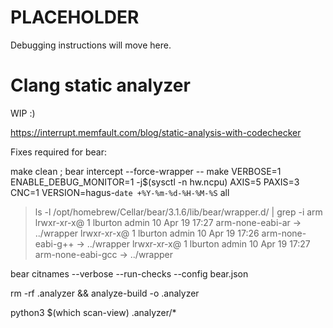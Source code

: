 # PLACEHOLDER

Debugging instructions will move here.

# Clang static analyzer

WIP :)

https://interrupt.memfault.com/blog/static-analysis-with-codechecker

Fixes required for bear:

make clean ; bear intercept --force-wrapper -- make VERBOSE=1 ENABLE_DEBUG_MONITOR=1 -j$(sysctl -n hw.ncpu) AXIS=5 PAXIS=3 CNC=1 VERSION=hagus-`date +%Y-%m-%d-%H-%M-%S` all

> ls -l /opt/homebrew/Cellar/bear/3.1.6/lib/bear/wrapper.d/ | grep -i arm
lrwxr-xr-x@ 1 lburton  admin  10 Apr 19 17:27 arm-none-eabi-ar -> ../wrapper
lrwxr-xr-x@ 1 lburton  admin  10 Apr 19 17:26 arm-none-eabi-g++ -> ../wrapper
lrwxr-xr-x@ 1 lburton  admin  10 Apr 19 17:27 arm-none-eabi-gcc -> ../wrapper

bear citnames --verbose --run-checks --config bear.json

rm -rf .analyzer && analyze-build -o .analyzer

python3 $(which scan-view) .analyzer/*

